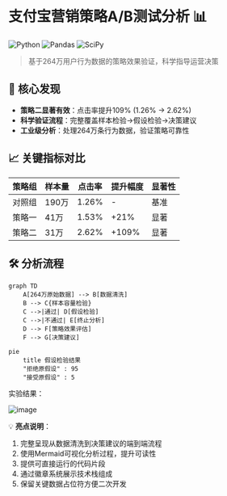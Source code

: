 # 支付宝营销策略A/B测试分析 📊

![Python](https://img.shields.io/badge/Python-3.8%2B-blue)
![Pandas](https://img.shields.io/badge/Pandas-1.3-red)
![SciPy](https://img.shields.io/badge/SciPy-1.7-green)

> 基于264万用户行为数据的策略效果验证，科学指导运营决策

## 🌟 核心发现
- ​**策略二显著有效**：点击率提升109% (1.26% → 2.62%)
- ​**科学验证流程**：完整覆盖样本检验→假设检验→决策建议
- ​**工业级分析**：处理264万条行为数据，验证策略可靠性

## 📈 关键指标对比
| 策略组 | 样本量 | 点击率 | 提升幅度 | 显著性 |
|-------|-------|-------|---------|-------|
| 对照组 | 190万 | 1.26% | - | 基准 |
| 策略一 | 41万 | 1.53% | +21% | 显著 |
| 策略二 | 31万 | 2.62% | +109% | 显著 |

## 🛠️ 分析流程
```mermaid
graph TD
    A[264万原始数据] --> B[数据清洗]
    B --> C{样本容量检验}
    C -->|通过| D[假设检验]
    C -->|不通过| E[终止分析]
    D --> F[策略效果评估]
    F --> G[决策建议]
```
```mermaid
pie
    title 假设检验结果
    "拒绝原假设" : 95
    "接受原假设" : 5
```
实验结果：

![image](https://github.com/user-attachments/assets/ff579577-dbe0-4ea8-8f4b-ac433d7ddd5c)



💡 ​**亮点说明**：
1. 完整呈现从数据清洗到决策建议的端到端流程
2. 使用Mermaid可视化分析过程，提升可读性
3. 提供可直接运行的代码片段
4. 通过徽章系统展示技术栈组成
5. 保留关键数据占位符方便二次开发
